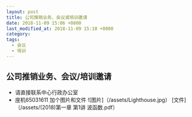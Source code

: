 ```yaml
---
layout: post
title: 公司推销业务、会议或培训邀请
date: 2018-11-09 15:06 +0800
last_modified_at: 2018-11-09 15:10 +0800
category: 
tags:
  - 会议
  - 培训
---
```

## 公司推销业务、会议/培训邀请
- 请直接联系中心行政办公室
- 座机65031611
加个图片和文件
![图片]（/assets/Lighthouse.jpg）
[文件]（/assets/(2018)第一章 第1讲 波函数.pdf）
